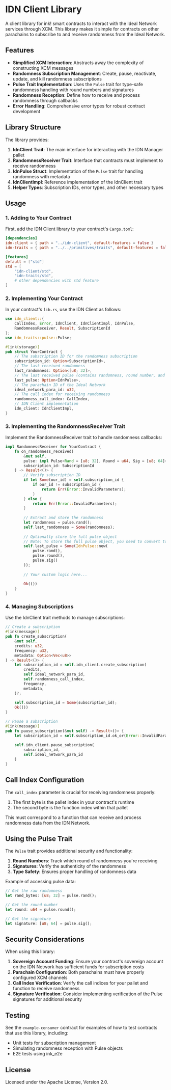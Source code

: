 # IDN Client Library

A client library for ink! smart contracts to interact with the Ideal Network services through XCM. This library makes it simple for contracts on other parachains to subscribe to and receive randomness from the Ideal Network.

## Features

- **Simplified XCM Interaction**: Abstracts away the complexity of constructing XCM messages
- **Randomness Subscription Management**: Create, pause, reactivate, update, and kill randomness subscriptions
- **Pulse Trait Implementation**: Uses the `Pulse` trait for type-safe randomness handling with round numbers and signatures
- **Randomness Reception**: Define how to receive and process randomness through callbacks
- **Error Handling**: Comprehensive error types for robust contract development

## Library Structure

The library provides:

1. **IdnClient Trait**: The main interface for interacting with the IDN Manager pallet
2. **RandomnessReceiver Trait**: Interface that contracts must implement to receive randomness
3. **IdnPulse Struct**: Implementation of the `Pulse` trait for handling randomness with metadata
4. **IdnClientImpl**: Reference implementation of the IdnClient trait
5. **Helper Types**: Subscription IDs, error types, and other necessary types

## Usage

### 1. Adding to Your Contract

First, add the IDN Client library to your contract's `Cargo.toml`:

```toml
[dependencies]
idn-client = { path = "../idn-client", default-features = false }
idn-traits = { path = "../../primitives/traits", default-features = false }

[features]
default = ["std"]
std = [
    "idn-client/std",
    "idn-traits/std",
    # other dependencies with std feature
]
```

### 2. Implementing Your Contract

In your contract's `lib.rs`, use the IDN Client as follows:

```rust
use idn_client::{
    CallIndex, Error, IdnClient, IdnClientImpl, IdnPulse,
    RandomnessReceiver, Result, SubscriptionId
};
use idn_traits::pulse::Pulse;

#[ink(storage)]
pub struct YourContract {
    // The subscription ID for the randomness subscription
    subscription_id: Option<SubscriptionId>,
    // The last received randomness
    last_randomness: Option<[u8; 32]>,
    // The last received pulse (contains randomness, round number, and signature)
    last_pulse: Option<IdnPulse>,
    // The parachain ID of the Ideal Network
    ideal_network_para_id: u32,
    // The call index for receiving randomness
    randomness_call_index: CallIndex,
    // IDN Client implementation
    idn_client: IdnClientImpl,
}
```

### 3. Implementing the RandomnessReceiver Trait

Implement the RandomnessReceiver trait to handle randomness callbacks:

```rust
impl RandomnessReceiver for YourContract {
    fn on_randomness_received(
        &mut self, 
        pulse: impl Pulse<Rand = [u8; 32], Round = u64, Sig = [u8; 64]>, 
        subscription_id: SubscriptionId
    ) -> Result<()> {
        // Verify subscription ID
        if let Some(our_id) = self.subscription_id {
            if our_id != subscription_id {
                return Err(Error::InvalidParameters);
            }
        } else {
            return Err(Error::InvalidParameters);
        }
        
        // Extract and store the randomness
        let randomness = pulse.rand();
        self.last_randomness = Some(randomness);
        
        // Optionally store the full pulse object
        // Note: To store the full pulse object, you need to convert to IdnPulse or implement Clone
        self.last_pulse = Some(IdnPulse::new(
            pulse.rand(),
            pulse.round(),
            pulse.sig()
        ));
        
        // Your custom logic here...
        
        Ok(())
    }
}
```

### 4. Managing Subscriptions

Use the IdnClient trait methods to manage subscriptions:

```rust
// Create a subscription
#[ink(message)]
pub fn create_subscription(
    &mut self, 
    credits: u32, 
    frequency: u32, 
    metadata: Option<Vec<u8>>
) -> Result<()> {
    let subscription_id = self.idn_client.create_subscription(
        credits,
        self.ideal_network_para_id,
        self.randomness_call_index,
        frequency,
        metadata,
    )?;
    
    self.subscription_id = Some(subscription_id);
    Ok(())
}

// Pause a subscription
#[ink(message)]
pub fn pause_subscription(&mut self) -> Result<()> {
    let subscription_id = self.subscription_id.ok_or(Error::InvalidParameters)?;
    
    self.idn_client.pause_subscription(
        subscription_id, 
        self.ideal_network_para_id
    )
}
```

## Call Index Configuration

The `call_index` parameter is crucial for receiving randomness properly:

1. The first byte is the pallet index in your contract's runtime
2. The second byte is the function index within that pallet

This must correspond to a function that can receive and process randomness data from the IDN Network.

## Using the Pulse Trait

The `Pulse` trait provides additional security and functionality:

1. **Round Numbers**: Track which round of randomness you're receiving
2. **Signatures**: Verify the authenticity of the randomness
3. **Type Safety**: Ensures proper handling of randomness data

Example of accessing pulse data:

```rust
// Get the raw randomness
let rand_bytes: [u8; 32] = pulse.rand();

// Get the round number
let round: u64 = pulse.round();

// Get the signature
let signature: [u8; 64] = pulse.sig();
```

## Security Considerations

When using this library:

1. **Sovereign Account Funding**: Ensure your contract's sovereign account on the IDN Network has sufficient funds for subscription costs
2. **Parachain Configuration**: Both parachains must have properly configured XCM channels
3. **Call Index Verification**: Verify the call indices for your pallet and function to receive randomness
4. **Signature Verification**: Consider implementing verification of the Pulse signatures for additional security

## Testing

See the `example-consumer` contract for examples of how to test contracts that use this library, including:

- Unit tests for subscription management
- Simulating randomness reception with Pulse objects
- E2E tests using ink_e2e

## License

Licensed under the Apache License, Version 2.0.
